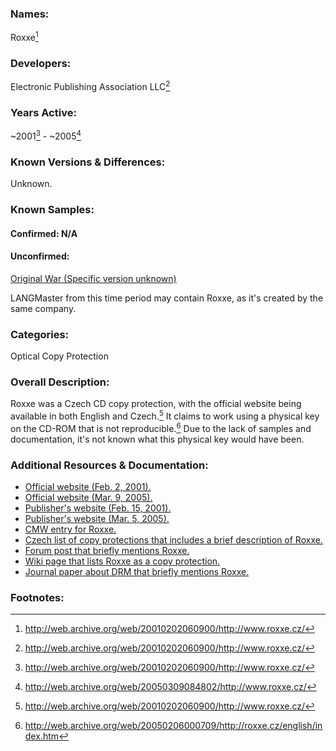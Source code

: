 ### Names: 

Roxxe[^1]

### Developers:

Electronic Publishing Association LLC[^1]

### Years Active: 

~2001[^1] - ~2005[^2]

### Known Versions & Differences: 

Unknown.

### Known Samples:
 
#### Confirmed: N/A

#### Unconfirmed: 

[Original War (Specific version unknown)](https://steamcommunity.com/app/235320/discussions/0/2648630141959481066)

LANGMaster from this time period may contain Roxxe, as it's created by the same company.

### Categories: 

Optical Copy Protection

### Overall Description:

Roxxe was a Czech CD copy protection, with the official website being available in both English and Czech.[^1] It claims to work using a physical key on the CD-ROM that is not reproducible.[^3] Due to the lack of samples and documentation, it's not known what this physical key would have been.

### Additional Resources & Documentation:

* [Official website (Feb. 2, 2001).](http://web.archive.org/web/20010202060900/http://www.roxxe.cz/)
* [Official website (Mar. 9, 2005).](http://web.archive.org/web/20050309084802/http://www.roxxe.cz/)
* [Publisher's website (Feb. 15, 2001).](http://web.archive.org/web/20010215001730/http://www.epaonline.com/)
* [Publisher's website (Mar. 5, 2005).](http://web.archive.org/web/20050305194204/http://www.epaonline.com/LMNet/WebApps/LMInternetCom/web/csy/Home/html/Home/Index.htm)
* [CMW entry for Roxxe.](https://www.cdmediaworld.com/hardware/cdrom/cd_protections_roxxe.shtml)
* [Czech list of copy protections that includes a brief description of Roxxe.](https://www.fi.muni.cz/usr/jkucera/pv109/2003/xnovosad.htm)
* [Forum post that briefly mentions Roxxe.](https://forums.tomshardware.com/threads/protection-on-copying-a-cd.707658/)
* [Wiki page that lists Roxxe as a copy protection.](http://wiki.robotz.com/index.php/CDROM_Copy_Protection_Technology) 
* [Journal paper about DRM that briefly mentions Roxxe.](https://arxiv.org/pdf/0911.0402)

### Footnotes:

[^1]: http://web.archive.org/web/20010202060900/http://www.roxxe.cz/
[^2]: http://web.archive.org/web/20050309084802/http://www.roxxe.cz/
[^3]: http://web.archive.org/web/20050206000709/http://roxxe.cz/english/index.htm
